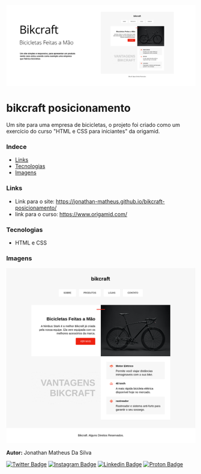 ![banner](/img/banner.jpg)

# bikcraft posicionamento
Um site para uma empresa de bicicletas, o projeto foi criado como um exercício do curso "HTML e CSS para iniciantes" da origamid.

### Indece
- [Links](#links)
- [Tecnologias](#tecnologias)
- [Imagens](#imagens)

### Links
- Link para o site: https://jonathan-matheus.github.io/bikcraft-posicionamento/
- link para o curso: https://www.origamid.com/

### Tecnologias
- HTML e CSS

### Imagens
![img-site](/img/img-site.png)

**Autor:** Jonathan Matheus Da Silva<br>

[![Twitter Badge](https://img.shields.io/badge/-@pragmatico_dev-1ca0f1?style=flat-square&labelColor=1ca0f1&logo=twitter&logoColor=white&link=https://twitter.com/pragmatico_dev)](https://twitter.com/pragmatico_dev)
[![Instagram Badge](https://img.shields.io/badge/@pragmatico_dev-E4405F?style=flat-square&logo=instagram&logoColor=white&link=https://www.instagram.com/pragmatico_dev/)](https://www.instagram.com/pragmatico_dev/) 
[![Linkedin Badge](https://img.shields.io/badge/-Jonathan-blue?style=flat-square&logo=Linkedin&logoColor=white&link=https://www.linkedin.com/in/tgmarinho/)](https://www.linkedin.com/in/jonathan-matheus-da-silva-1a210b244/) 
[![Proton Badge](https://img.shields.io/badge/pragmatico.dev@proton.me-8B89CC?style=flat-square&logo=protonmail&logoColor=white&link=mailto:pragmatico.dev@proton.me)](mailto:pragmatico.dev@proton.me)
